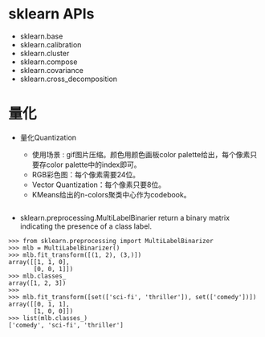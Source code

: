 # sklearn APIs
- sklearn.base
- sklearn.calibration
- sklearn.cluster
- sklearn.compose
- sklearn.covariance
- sklearn.cross_decomposition 

# 量化

- 量化Quantization
  - 使用场景 : gif图片压缩。颜色用颜色画板color palette给出，每个像素只要存color palette中的index即可。
  - RGB彩色图：每个像素需要24位。
  - Vector Quantization：每个像素只要8位。
  - KMeans给出的n-colors聚类中心作为codebook。

  ```
  
  ```
- sklearn.preprocessing.MultiLabelBinarier
return a binary matrix indicating the presence of a class label.
```
>>> from sklearn.preprocessing import MultiLabelBinarizer
>>> mlb = MultiLabelBinarizer()
>>> mlb.fit_transform([(1, 2), (3,)])
array([[1, 1, 0],
       [0, 0, 1]])
>>> mlb.classes_
array([1, 2, 3])
>>>
>>> mlb.fit_transform([set(['sci-fi', 'thriller']), set(['comedy'])])
array([[0, 1, 1],
       [1, 0, 0]])
>>> list(mlb.classes_)
['comedy', 'sci-fi', 'thriller']
```


